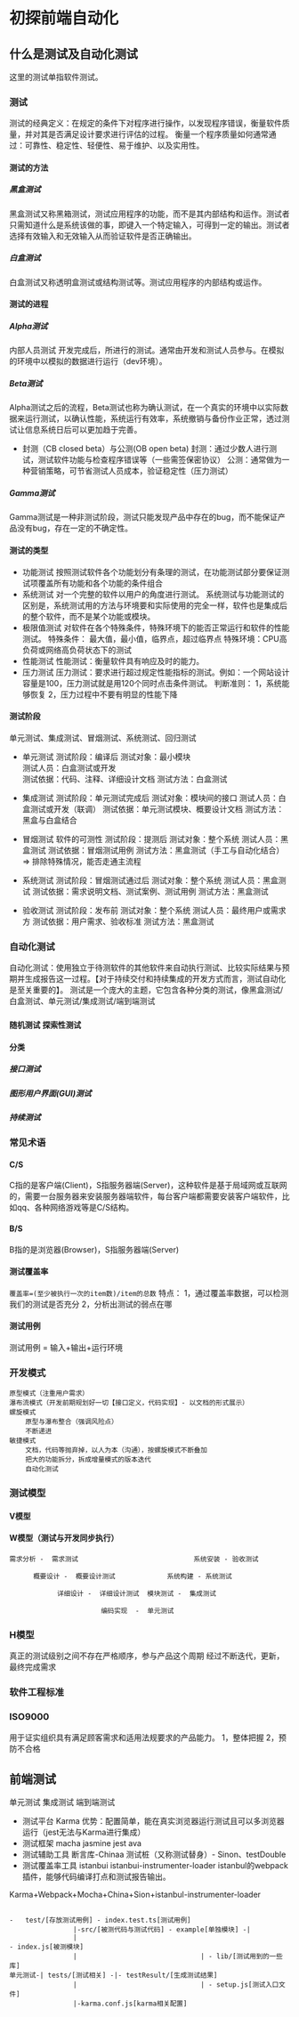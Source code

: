 # 初探前端自动化
## 什么是测试及自动化测试
这里的测试单指软件测试。
### 测试
测试的经典定义：在规定的条件下对程序进行操作，以发现程序错误，衡量软件质量，并对其是否满足设计要求进行评估的过程。
衡量一个程序质量如何通常通过：可靠性、稳定性、轻便性、易于维护、以及实用性。
#### 测试的方法
##### 黑盒测试
黑盒测试又称黑箱测试，测试应用程序的功能，而不是其内部结构和运作。测试者只需知道什么是系统该做的事，即键入一个特定输入，可得到一定的输出。测试者选择有效输入和无效输入从而验证软件是否正确输出。
##### 白盒测试
白盒测试又称透明盒测试或结构测试等。测试应用程序的内部结构或运作。
#### 测试的进程
##### Alpha测试
内部人员测试
开发完成后，所进行的测试。通常由开发和测试人员参与。在模拟的环境中以模拟的数据进行运行（dev环境）。
##### Beta测试
Alpha测试之后的流程，Beta测试也称为确认测试，在一个真实的环境中以实际数据来运行测试，以确认性能，系统运行有效率，系统撤销与备份作业正常，透过测试让信息系统日后可以更加趋于完善。
* 封测（CB closed beta）与公测(OB open beta)
封测：通过少数人进行测试，测试软件功能与检查程序错误等（一些需签保密协议）
公测：通常做为一种营销策略，可节省测试人员成本，验证稳定性（压力测试）
##### Gamma测试
Gamma测试是一种非测试阶段，测试只能发现产品中存在的bug，而不能保证产品没有bug，存在一定的不确定性。
#### 测试的类型
* 功能测试
按照测试软件各个功能划分有条理的测试，在功能测试部分要保证测试项覆盖所有功能和各个功能的条件组合
* 系统测试
对一个完整的软件以用户的角度进行测试。
系统测试与功能测试的区别是，系统测试用的方法与环境要和实际使用的完全一样，软件也是集成后的整个软件，而不是某个功能或模块。
* 极限值测试
对软件在各个特殊条件，特殊环境下的能否正常运行和软件的性能测试。
特殊条件： 最大值，最小值，临界点，超过临界点
特殊环境：CPU高负荷或网络高负荷状态下的测试
* 性能测试
性能测试：衡量软件具有响应及时的能力。
* 压力测试
压力测试：要求进行超过规定性能指标的测试。例如：一个网站设计容量是100，压力测试就是用120个同时点击条件测试。
判断准则：
1，系统能够恢复
2，压力过程中不要有明显的性能下降
#### 测试阶段
单元测试、集成测试、冒烟测试、系统测试、回归测试
* 单元测试
测试阶段：编译后 
测试对象：最小模块  
测试人员：白盒测试或开发  
测试依据：代码、注释、详细设计文档
测试方法：白盒测试

* 集成测试
测试阶段：单元测试完成后
测试对象：模块间的接口
测试人员：白盒测试或开发（联调）
测试依据：单元测试模块、概要设计文档
测试方法：黑盒与白盒结合

* 冒烟测试
软件的可测性
测试阶段：提测后
测试对象：整个系统
测试人员：黑盒测试
测试依据：冒烟测试用例
测试方法：黑盒测试（手工与自动化结合） 
=> 排除特殊情况，能否走通主流程

* 系统测试
测试阶段：冒烟测试通过后
测试对象：整个系统
测试人员：黑盒测试
测试依据：需求说明文档、测试案例、测试用例
测试方法：黑盒测试

* 验收测试
测试阶段：发布前
测试对象：整个系统
测试人员：最终用户或需求方
测试依据：用户需求、验收标准
测试方法：黑盒测试


### 自动化测试
自动化测试：使用独立于待测软件的其他软件来自动执行测试、比较实际结果与预期并生成报告这一过程。【对于持续交付和持续集成的开发方式而言，测试自动化是至关重要的】。
测试是一个庞大的主题，它包含各种分类的测试，像黑盒测试/白盒测试、单元测试/集成测试/端到端测试

### ``随机测试``  ``探索性测试``

#### 分类
##### 接口测试
##### 图形用户界面(GUI)测试
##### 持续测试
### 常见术语
#### C/S
C指的是客户端(Client)，S指服务器端(Server)，这种软件是基于局域网或互联网的，需要一台服务器来安装服务器端软件，每台客户端都需要安装客户端软件，比如qq、各种网络游戏等是C/S结构。
#### B/S
B指的是浏览器(Browser)，S指服务器端(Server)
#### 测试覆盖率
``覆盖率=(至少被执行一次的item数)/item的总数``
特点：
1，通过覆盖率数据，可以检测我们的测试是否充分
2，分析出测试的弱点在哪
#### 测试用例
测试用例 = 输入+输出+运行环境
### 开发模式
	原型模式（注重用户需求）
	瀑布流模式（开发前期规划好一切【接口定义，代码实现】- 以文档的形式展示）
	螺旋模式
		原型与瀑布整合（强调风险点）
		不断递进
	敏捷模式
		文档，代码等抛弃掉，以人为本（沟通），按螺旋模式不断叠加
		把大的功能拆分，拆成增量模式的版本迭代
		自动化测试
### 测试模型
#### V模型
#### W模型（测试与开发同步执行）
~~~
需求分析 -  需求测试                             系统安装 - 验收测试
      
      概要设计 -  概要设计测试             系统构建 - 系统测试

            详细设计 -  详细设计测试  模块测试 -  集成测试

                       编码实现  -  单元测试

~~~
### H模型
真正的测试级别之间不存在严格顺序，参与产品这个周期
经过不断迭代，更新，最终完成需求


### 软件工程标准
### ISO9000 
用于证实组织具有满足顾客需求和适用法规要求的产品能力。
1，整体把握
2，预防不合格

## 前端测试
单元测试
集成测试
端到端测试
* 测试平台
 Karma
优势：配置简单，能在真实浏览器运行测试且可以多浏览器运行（jest无法与Karma进行集成）
* 测试框架
macha jasmine jest ava 
* 测试辅助工具
断言库-Chinaa
测试桩（又称测试替身）- Sinon、testDouble
* 测试覆盖率工具
istanbui
istanbui-instrumenter-loader istanbul的webpack插件，能够代码编译打点和测试报告输出。



Karma+Webpack+Mocha+China+Sion+istanbul-instrumenter-loader

~~~
																									-	test/[存放测试用例] - index.test.ts[测试用例]
				|-src/[被测代码与测试代码] - example[单独模块] -|
				|																					- index.js[被测模块]
				|								| - lib/[测试用到的一些库]												
单元测试-| tests/[测试相关] -|- testResult/[生成测试结果]
				|								| - setup.js[测试入口文件]
				|-karma.conf.js[karma相关配置]
~~~
